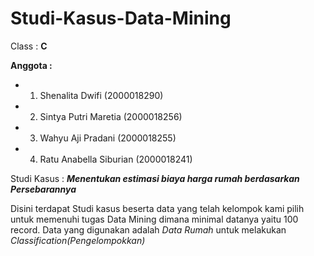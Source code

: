 # Studi-Kasus-Data-Mining

Class : **C**

**Anggota :**
- 1. Shenalita Dwifi         (2000018290)
- 2. Sintya Putri Maretia    (2000018256)
- 3. Wahyu Aji Pradani       (2000018255)
- 4. Ratu Anabella Siburian  (2000018241)

Studi Kasus : ***Menentukan estimasi biaya harga rumah berdasarkan Persebarannya***

Disini terdapat Studi kasus beserta data yang telah kelompok kami pilih untuk memenuhi tugas Data Mining
dimana minimal datanya yaitu 100 record.
Data yang digunakan adalah *Data Rumah* untuk melakukan *Classification(Pengelompokkan)*


